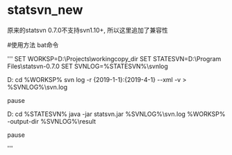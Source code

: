 # statsvn_new
原来的statsvn 0.7.0不支持svn1.10+, 所以这里追加了兼容性


#使用方法 bat命令

  '''
  SET WORKSP=D:\Projects\workingcopy_dir
  SET STATESVN=D:\Program Files\statsvn-0.7.0
  SET SVNLOG=%STATESVN%\svnlog

  D:
  cd %WORKSP%
  svn log -r {2019-1-1}:{2019-4-1} --xml -v > %SVNLOG%\svn.log

  pause

  D:
  cd %STATESVN%
  java -jar statsvn.jar %SVNLOG%\svn.log %WORKSP% -output-dir %SVNLOG%\result

  pause

  '''
